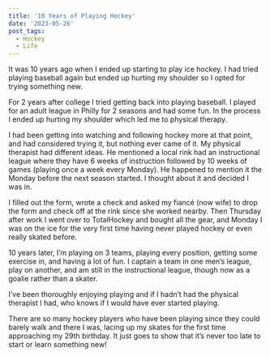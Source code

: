 ```yaml
---
title: '10 Years of Playing Hockey'
date: '2023-05-26'
post_tags:
  - Hockey
  - Life
---
```


It was 10 years ago when I ended up starting to play ice hockey. I had tried playing baseball again but ended up hurting my shoulder so I opted for trying something new.
<!-- excerpt -->

For 2 years after college I tried getting back into playing baseball. I played for an adult league in Philly for 2 seasons and had some fun. In the process I ended up hurting my shoulder which led me to physical therapy.

I had been getting into watching and following hockey more at that point, and had considered trying it, but nothing ever came of it. My physical therapist had different ideas. He mentioned a local rink had an instructional league where they have 6 weeks of instruction followed by 10 weeks of games (playing once a week every Monday). He happened to mention it the Monday before the next season started. I thought about it and decided I was in.

I filled out the form, wrote a check and asked my fiancé (now wife) to drop the form and check off at the rink since she worked nearby. Then Thursday after work I went over to TotalHockey and bought all the gear, and Monday I was on the ice for the very first time having never played hockey or even really skated before.

10 years later, I’m playing on 3 teams, playing every position, getting some exercise in, and having a lot of fun. I captain a team in one men’s league, play on another, and am still in the instructional league, though now as a goalie rather than a skater.

I’ve been thoroughly enjoying playing and if I hadn’t had the physical therapist I had, who knows if I would have ever started playing.

There are so many hockey players who have been playing since they could barely walk and there I was, lacing up my skates for the first time approaching my 29th birthday. It just goes to show that it’s never too late to start or learn something new!